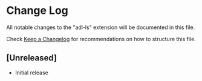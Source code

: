# Change Log

All notable changes to the "adl-ls" extension will be documented in this file.

Check [Keep a Changelog](http://keepachangelog.com/) for recommendations on how to structure this file.

## [Unreleased]

- Initial release